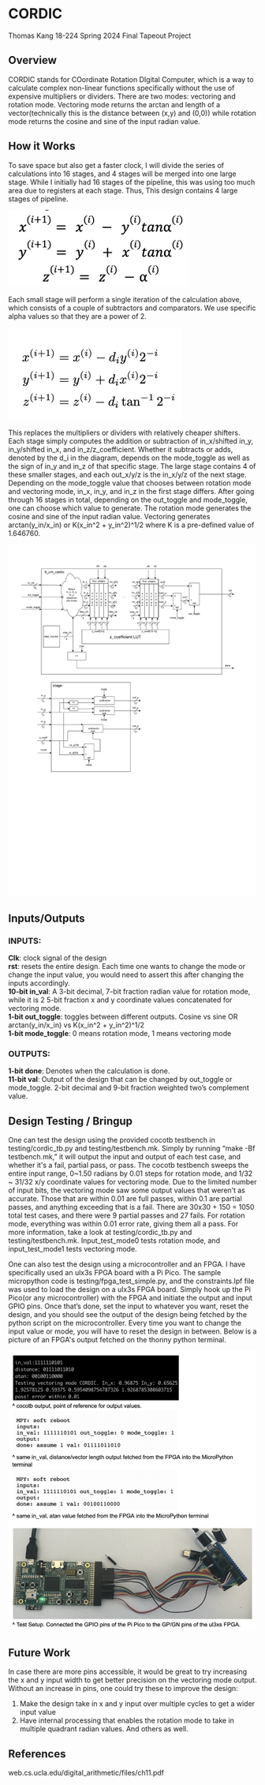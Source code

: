 # CORDIC

Thomas Kang
18-224 Spring 2024 Final Tapeout Project

## Overview

CORDIC stands for COordinate Rotation DIgital Computer, which is a way to calculate complex non-linear functions specifically without the use of expensive multipliers or dividers. There are two modes: vectoring and rotation mode. Vectoring mode returns the arctan and length of a vector(technically this is the distance between (x,y) and (0,0)) while rotation mode returns the cosine and sine of the input radian value. 

## How it Works

To save space but also get a faster clock, I will divide the series of calculations into 16 stages, and 4 stages will be merged into one large stage. While I initially had 16 stages of the pipeline, this was using too much area due to registers at each stage. Thus, This design contains 4 large stages of pipeline.

![iteration](docs/iteration.png)

Each small stage will perform a single iteration of the calculation above, which consists of a couple of subtractors and comparators. We use specific alpha values so that they are a power of 2.

![iteration2](docs/iteration2.png)

This replaces the multipliers or dividers with relatively cheaper shifters. Each stage simply computes the addition or subtraction of in_x/shifted in_y, in_y/shifted in_x, and in_z/z_coefficient. Whether it subtracts or adds, denoted by the d_i in the diagram, depends on the mode_toggle as well as the sign of in_y and in_z of that specific stage.  The large stage contains 4 of these smaller stages, and each out_x/y/z is the in_x/y/z of the next stage. Depending on the mode_toggle value that chooses between rotation mode and vectoring mode, in_x, in_y, and in_z in the first stage differs. 
After going through 16 stages in total, depending on the out_toggle and mode_toggle, one can choose which value to generate. The rotation mode generates the cosine and sine of the input radian value. Vectoring generates arctan(y_in/x_in) or K(x_in^2 + y_in^2)^1/2 where K is a pre-defined value of 1.646760. 


![top_level_diagram](docs/CORDIC_diagram.png)

## Inputs/Outputs

### INPUTS:
**Clk**: clock signal of the design\
**rst**: resets the entire design. Each time one wants to change the mode or change the input value, you would need to assert this after changing the inputs accordingly.\
**10-bit in_val**: A 3-bit decimal, 7-bit fraction radian value for rotation mode, while it is 2 5-bit fraction x and y coordinate values concatenated for vectoring mode.\
**1-bit out_toggle**: toggles between different outputs. Cosine vs sine OR arctan(y_in/x_in) vs K(x_in^2 + y_in^2)^1/2\
**1-bit mode_toggle**: 0 means rotation mode, 1 means vectoring mode

### OUTPUTS:
**1-bit done**: Denotes when the calculation is done. \
**11-bit val**: Output of the design that can be changed by out_toggle or mode_toggle. 2-bit decimal and 9-bit fraction weighted two’s complement value. 

## Design Testing / Bringup

One can test the design using the provided cocotb testbench in testing/cordic_tb.py and testing/testbench.mk. Simply by running “make -Bf testbench.mk,” it will output the input and output of each test case, and whether it's a fail, partial pass, or pass. The cocotb testbench sweeps the entire input range, 0~1.50 radians by 0.01 steps for rotation mode, and 1/32 ~ 31/32 x/y coordinate values for vectoring mode. Due to the limited number of input bits, the vectoring mode saw some output values that weren’t as accurate. Those that are within 0.01 are full passes, within 0.1 are partial passes, and anything exceeding that is a fail. There are 30x30 + 150 = 1050 total test cases, and there were 9 partial passes and 27 fails. For rotation mode, everything was within 0.01 error rate, giving them all a pass. For more information, take a look at testing/cordic_tb.py and testing/testbench.mk. Input_test_mode0 tests rotation mode, and input_test_mode1 tests vectoring mode.

One can also test the design using a microcontroller and an FPGA. I have specifically used an ulx3s FPGA board with a Pi Pico. The sample micropython code is testing/fpga_test_simple.py, and the constraints.lpf file was used to load the design on a ulx3s FPGA board. Simply hook up the Pi Pico(or any microcontroller) with the FPGA and initiate the output and input GPIO pins. Once that’s done, set the input to whatever you want, reset the design, and you should see the output of the design being fetched by the python script on the microcontroller. Every time you want to change the input value or mode, you will have to reset the design in between. Below is a picture of an FPGA's output fetched on the thonny python terminal.

![fpga](docs/FPGA_testing.png)

## Future Work
In case there are more pins accessible, it would be great to try increasing the x and y input width to get better precision on the vectoring mode output. 
Without an increase in pins, one could try these to improve the design:
1) Make the design take in x and y input over multiple cycles to get a wider input value
2) Have internal processing that enables the rotation mode to take in multiple quadrant radian values. 
And others as well.

## References
web.cs.ucla.edu/digital_arithmetic/files/ch11.pdf

